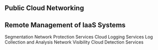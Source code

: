 ## Public Cloud Networking
## Remote Management of IaaS Systems
Segmentation
Network Protection Services
Cloud Logging Services
Log Collection and Analysis
Network Visibility
Cloud Detection Services
